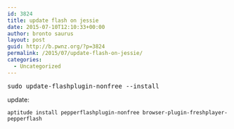 ```yaml
---
id: 3824
title: update flash on jessie
date: 2015-07-10T12:10:33+00:00
author: bronto saurus
layout: post
guid: http://b.pwnz.org/?p=3824
permalink: /2015/07/update-flash-on-jessie/
categories:
  - Uncategorized
---
```

<pre>sudo update-flashplugin-nonfree --install</pre>

update:

    aptitude install pepperflashplugin-nonfree browser-plugin-freshplayer-pepperflash
